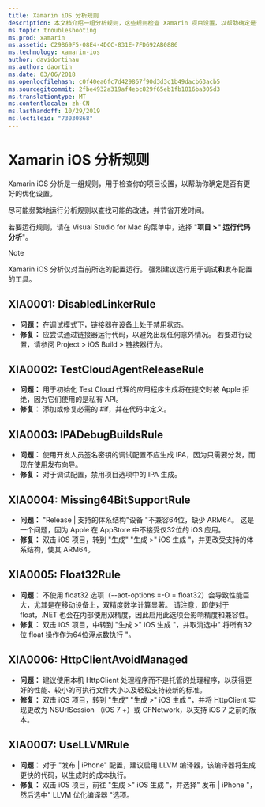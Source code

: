 ```yaml
---
title: Xamarin iOS 分析规则
description: 本文档介绍一组分析规则，这些规则检查 Xamarin 项目设置，以帮助确定是否有更多/更好的优化设置。
ms.topic: troubleshooting
ms.prod: xamarin
ms.assetid: C29B69F5-08E4-4DCC-831E-7FD692AB0886
ms.technology: xamarin-ios
author: davidortinau
ms.author: daortin
ms.date: 03/06/2018
ms.openlocfilehash: c0f40ea6fc7d429867f90d3d3c1b49dacb63acb5
ms.sourcegitcommit: 2fbe4932a319af4ebc829f65eb1fb1816ba305d3
ms.translationtype: MT
ms.contentlocale: zh-CN
ms.lasthandoff: 10/29/2019
ms.locfileid: "73030868"
---
```

# <a name="xamarinios-analysis-rules"></a>Xamarin iOS 分析规则

Xamarin iOS 分析是一组规则，用于检查你的项目设置，以帮助你确定是否有更好的优化设置。

尽可能频繁地运行分析规则以查找可能的改进，并节省开发时间。

若要运行规则，请在 Visual Studio for Mac 的菜单中，选择 "**项目 >" 运行代码分析**"。

> [!NOTE]
> Xamarin iOS 分析仅对当前所选的配置运行。 强烈建议运行用于调试**和**发布配置的工具。

<a name="XIA0001" />

## <a name="xia0001-disabledlinkerrule"></a>XIA0001: DisabledLinkerRule

- **问题：** 在调试模式下，链接器在设备上处于禁用状态。
- **修复：** 应尝试通过链接器运行代码，以避免出现任何意外情况。
若要进行设置，请参阅 Project > iOS Build > 链接器行为。

<a name="XIA0002" />

## <a name="xia0002-testcloudagentreleaserule"></a>XIA0002: TestCloudAgentReleaseRule

- **问题：** 用于初始化 Test Cloud 代理的应用程序生成将在提交时被 Apple 拒绝，因为它们使用的是私有 API。
- **修复：** 添加或修复必需的 #if，并在代码中定义。

<a name="XIA0003" />

## <a name="xia0003-ipadebugbuildsrule"></a>XIA0003: IPADebugBuildsRule

- **问题：** 使用开发人员签名密钥的调试配置不应生成 IPA，因为只需要分发，而现在使用发布向导。
- **修复：** 对于调试配置，禁用项目选项中的 IPA 生成。

<a name="XIA0004" />

## <a name="xia0004-missing64bitsupportrule"></a>XIA0004: Missing64BitSupportRule

- **问题：** "Release | 支持的体系结构"设备 "不兼容64位，缺少 ARM64。 这是一个问题，因为 Apple 在 AppStore 中不接受仅32位的 iOS 应用。
- **修复：** 双击 iOS 项目，转到 "生成" "生成 >" iOS 生成 "，并更改受支持的体系结构，使其 ARM64。

<a name="XIA0005" />

## <a name="xia0005-float32rule"></a>XIA0005: Float32Rule

- **问题：** 不使用 float32 选项（--aot-options =-O = float32）会导致性能巨大，尤其是在移动设备上，双精度数学计算显著。 请注意，即使对于 float，.NET 也会在内部使用双精度，因此启用此选项会影响精度和兼容性。
- **修复：** 双击 iOS 项目，中转到 "生成 >" iOS 生成 "，并取消选中" 将所有32位 float 操作作为64位浮点数执行 "。

<a name="XIA0006" />

## <a name="xia0006-httpclientavoidmanaged"></a>XIA0006: HttpClientAvoidManaged

- **问题：** 建议使用本机 HttpClient 处理程序而不是托管的处理程序，以获得更好的性能、较小的可执行文件大小以及轻松支持较新的标准。
- **修复：** 双击 iOS 项目，转到 "生成" "生成 >" iOS 生成 "，并将 HttpClient 实现更改为 NSUrlSession （iOS 7 +）或 CFNetwork，以支持 iOS 7 之前的版本。

<a name="XIA0007" />

## <a name="xia0007-usellvmrule"></a>XIA0007: UseLLVMRule

- **问题：** 对于 "发布 | iPhone" 配置，建议启用 LLVM 编译器，该编译器将生成更快的代码，以生成时的成本执行。
- **修复：** 双击 iOS 项目，前往 "生成 >" iOS 生成 "，并选择" 发布 | iPhone "，然后选中" LLVM 优化编译器 "选项。
